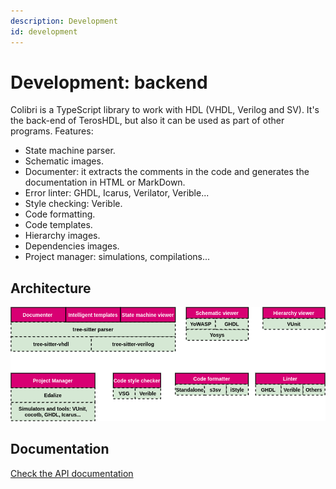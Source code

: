 ```yaml
---
description: Development
id: development
---
```


# Development: backend

Colibri is a TypeScript library to work with HDL (VHDL, Verilog and SV). It's the back-end of TerosHDL, but also it can be used as part of other programs. Features:

- State machine parser.
- Schematic images.
- Documenter: it extracts the comments in the code and generates the documentation in HTML or MarkDown.
- Error linter: GHDL, Icarus, Verilator, Verible...
- Style checking: Verible.
- Code formatting.
- Code templates.
- Hierarchy images.
- Dependencies images.
- Project manager: simulations, compilations...

 ## Architecture

<p align="center">

![Colibri architecture](/img/colibri.png) 
</p>

 ## Documentation

[Check the API documentation](https://terostechnology.github.io/colibri/api-doc/index.html)